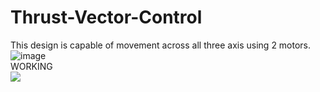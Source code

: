 # Thrust-Vector-Control
This design is capable of movement across all three axis using 2 motors.
![image](https://github.com/ronsys11/Thrust-Vector-Control/assets/84351843/6f707743-3ef4-4c3f-b6cb-381794a72ee9)\
WORKING\
![](https://github.com/ronsys11/Thrust-Vector-Control/blob/main/TVC%20Working.gif)


